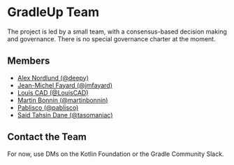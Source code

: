 # GradleUp Team

The project is led by a small team,
with a consensus-based decision making and governance.
There is no special governance charter at the moment.

## Members

- [Alex Nordlund (@deepy)](https://github.com/deepy)
- [Jean-Michel Fayard (@jmfayard)](https://github.com/jmfayard)
- [Louis CAD (@LouisCAD)](https://github.com/LouisCAD)
- [Martin Bonnin (@martinbonnin)](https://github.com/martinbonnin)
- [Pablisco (@pablisco)](https://github.com/pablisco)
- [Said Tahsin Dane (@tasomaniac)](https://github.com/tasomaniac)

## Contact the Team

For now, use DMs on the Kotlin Foundation or the Gradle Community Slack.
